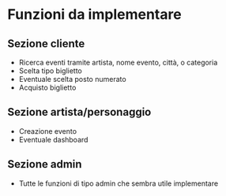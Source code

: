 # Funzioni da implementare

## Sezione cliente
* Ricerca eventi tramite artista, nome evento, città, o categoria
* Scelta tipo biglietto
* Eventuale scelta posto numerato
* Acquisto biglietto

## Sezione artista/personaggio
* Creazione evento
* Eventuale dashboard

## Sezione admin
* Tutte le funzioni di tipo admin che sembra utile implementare